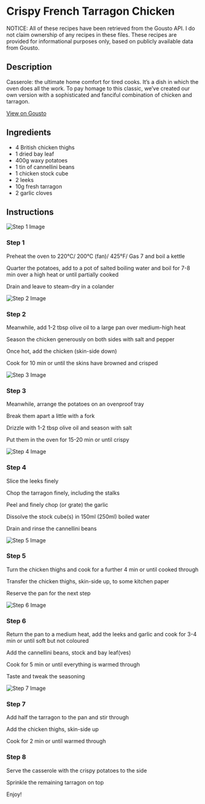 # Crispy French Tarragon Chicken

NOTICE: All of these recipes have been retrieved from the Gousto API. I do not claim ownership of any recipes in these files. These recipes are provided for informational purposes only, based on publicly available data from Gousto.

## Description

Casserole: the ultimate home comfort for tired cooks. It’s a dish in which the oven does all the work. To pay homage to this classic, we’ve created our own version with a sophisticated and fanciful combination of chicken and tarragon.

[View on Gousto](https://www.gousto.co.uk/recipes/cookbook/crispy-french-tarragon-chicken)

## Ingredients

- 4 British chicken thighs
- 1 dried bay leaf
- 400g waxy potatoes
- 1 tin of cannellini beans
- 1 chicken stock cube
- 2 leeks
- 10g fresh tarragon
- 2 garlic cloves

## Instructions

![Step 1 Image](https://production-media.gousto.co.uk/cms/recipe-step-image/192-step-1-x200.jpg)

### Step 1

Preheat the oven to 220&deg;C/ 200&deg;C (fan)/ 425&deg;F/ Gas 7 and boil a kettle


Quarter the potatoes, add to a pot of salted boiling water and boil for 7-8 min over a high heat or until partially cooked


Drain and leave to steam-dry in a colander

![Step 2 Image](https://production-media.gousto.co.uk/cms/recipe-step-image/192-step-2-x200.jpg)

### Step 2

Meanwhile, add 1-2 tbsp olive oil to a large pan over medium-high heat


Season the chicken generously on both sides with salt and pepper


Once&nbsp;hot, add the chicken (skin-side down)


Cook for 10 min or until the skins have browned and crisped

![Step 3 Image](https://production-media.gousto.co.uk/cms/recipe-step-image/192-step-3-x200.jpg)

### Step 3

Meanwhile, arrange the potatoes on an ovenproof tray


Break them apart a little with a fork


Drizzle with 1-2 tbsp olive oil and season with salt


Put&nbsp;them in the oven for 15-20 min or until crispy

![Step 4 Image](https://production-media.gousto.co.uk/cms/recipe-step-image/192-step-4-x200.jpg)

### Step 4

Slice the leeks&nbsp;finely


Chop the tarragon finely, including the stalks


Peel and finely chop (or grate) the garlic


Dissolve the stock cube<span class="text-danger">(s)</span> in 150ml <span class="text-danger">(250ml)</span>&nbsp;boiled water


Drain and rinse the cannellini beans

![Step 5 Image](https://production-media.gousto.co.uk/cms/recipe-step-image/192-step-5-x200.jpg)

### Step 5

Turn the chicken thighs and cook for a further 4 min or until cooked through


Transfer the chicken thighs, skin-side up, to some kitchen paper


Reserve the pan for the next step

![Step 6 Image](https://production-media.gousto.co.uk/cms/recipe-step-image/192-step-6-x200.jpg)

### Step 6

Return the pan to a medium heat, add the leeks and garlic and cook for 3-4 min or until soft but not coloured


Add the cannellini beans, stock and bay leaf<span class="text-danger">(ves)</span>


Cook for 5 min or until everything is warmed through


Taste and tweak the seasoning

![Step 7 Image](https://production-media.gousto.co.uk/cms/recipe-step-image/192-step-7-x200.jpg)

### Step 7

Add half the tarragon to the pan and stir through


Add the chicken thighs, skin-side up


Cook&nbsp;for 2 min or until warmed through

### Step 8

Serve&nbsp;the casserole with the crispy potatoes to the side


Sprinkle the remaining tarragon on top


Enjoy!&nbsp;

